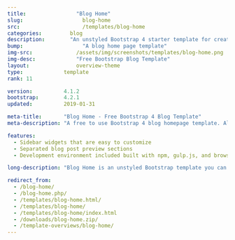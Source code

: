 ```yaml
---
title:			      "Blog Home"
slug:			        blog-home
src:			        /templates/blog-home
categories:		    blog
description:	    "An unstyled Bootstrap 4 starter template for creating blog homepages"
bump:			        "A blog home page template"
img-src:		      /assets/img/screenshots/templates/blog-home.png
img-desc:		      "Free Bootstrap Blog Template"
layout:			      overview-theme
type:             template
rank: 11

version:          4.1.2
bootstrap:        4.2.1
updated:          2019-01-31

meta-title:       "Blog Home - Free Bootstrap 4 Blog Template"
meta-description: "A free to use Bootstrap 4 blog homepage template. All Start Bootstrap templates are free to use and open source."

features:
  - Sidebar widgets that are easy to customize
  - Separated blog post preview sections
  - Development environment included built with npm, gulp.js, and browserSync

long-description: "Blog Home is an unstyled Bootstrap template you can use to quickly create a home page for a Bootstrap based blog website."

redirect_from:
  - /blog-home/
  - /blog-home.php/
  - /templates/blog-home.html/
  - /templates/blog-home/
  - /templates/blog-home/index.html
  - /downloads/blog-home.zip/
  - /template-overviews/blog-home/
---
```

